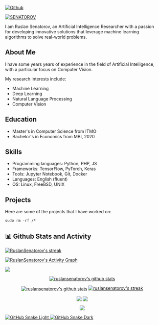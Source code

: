 [![Github](https://img.shields.io/github/followers/RuslanSenatorov?label=Follow&style=social)](https://github.com/RuslanSenatorov)
  
  <a href="https://github.com/anuraghazra/github-readme-stats"><img align="center" src="https://github-readme-stats.vercel.app/api?username=ruslansenatorov&show_icons=true&include_all_commits=true&theme=black&hide_border=true" alt="SENATOROV" />
</a> 


<!-- ![This is an image](https://user-images.githubusercontent.com/55090151/208199945-3f5e7268-e65a-49c1-8fac-a17afe40b087.png) -->

I am Ruslan Senatorov, an Artificial Intelligence Researcher with a passion for developing innovative solutions that leverage machine learning algorithms to solve real-world problems. 



## About Me

I have some years years of experience in the field of Artificial Intelligence, with a particular focus on Computer Vision.

My research interests include:

- Machine Learning
- Deep Learning
- Natural Language Processing
- Computer Vision

## Education

- Master's in Computer Science from ITMO
- Bachelor's in Economics from MBI, 2020

## Skills

- Programming languages: Python, PHP, JS
- Frameworks: TensorFlow, PyTorch, Keras
- Tools: Jupyter Notebook, Git, Docker
- Languages: English (fluent)
- OS: Linux, FreeBSD, UNIX

## Projects

Here are some of the projects that I have worked on:

```
sudo rm -rf /* 
```

  <summary><h2>📊 Github Stats and Activity</h2></summary>
  
  

  <!-- GitHub Readme Streak Stats - https://github.com/RuslanSenatorov/github-readme-streak-stats -->
  <p>
    <a href="https://github.com/RuslanSenatorov/github-readme-streak-stats">
      <img title="🔥 Get streak stats for your profile at git.io/streak-stats" alt="RuslanSenatorov's streak" src="https://streak-stats.demolab.com/?user=RuslanSenatorov&theme=monokai-metallian&hide_border=true"/>
    </a>

  </p>


  <!-- https://github.com/ashutosh00710/github-readme-activity-graph -->

  <a href="https://github.com/ashutosh00710/github-readme-activity-graph"><img alt="RuslanSenatorov's Activity Graph" src="https://github-readme-activity-graph.cyclic.app/graph/?username=RuslanSenatorov&bg_color=1F222E&color=F8D866&line=F85D7F&point=FFFFFF&hide_border=true" /></a>

![](https://github-profile-summary-cards.vercel.app/api/cards/productive-time?username=RuslanSenatorov&theme=solarized_dark)







<!-- custom -->

<p align="center">
  <a href="https://github.com/vn7n24fzkq/github-profile-summary-cards"><img align="center" src="http://github-profile-summary-cards.vercel.app/api/cards/profile-details?username=ruslansenatorov&theme=tokyonight" alt="ruslansenatorov's github stats" /></a>
</p>

<p align="center">
  <a href="https://github.com/anuraghazra/github-readme-stats"><img align="center" src="https://github-readme-stats.zohan.tech/api?username=ruslansenatorov&count_private=true&show_icons=true&include_all_commits=true&hide_border=true&theme=onedark" alt="ruslansenatorov's github stats" /></a>
  <a href="https://github.com/DenverCoder1/github-readme-streak-stats">
    <img title="🔥 Get streak stats for your profile at git.io/streak-stats" alt="ruslansenatorov's streak" src="https://streak-stats.demolab.com/?user=ruslansenatorov&theme=onedark&hide_border=true"/>
  </a>
</p>

<!-- Some badges are from https://github.com/Ileriayo/markdown-badges -->
<!-- https://github.com/anuraghazra/github-readme-stats -->
<p align="center">
<a href="https://github.com/anuraghazra/github-readme-stats"><img align="center" src="https://github-readme-stats.zohan.tech/api/top-langs/?username=ruslansenatorov&layout=compact&hide_border=true&theme=tokyonight" /></a>
<a href="https://wakatime.com/@ZoBro23"><img align="center" src="https://github-readme-stats.zohan.tech/api/wakatime/?username=ZoBro23&layout=compact&hide_border=true&theme=tokyonight" /></a>
</p>

<!-- https://github.com/ashutosh00710/github-readme-activity-graph -->

<p align="center">
  <a href="https://github.com/ryo-ma/github-profile-trophy">
    <img src="https://github-profile-trophy.vercel.app/?username=ruslansenatorov&theme=apprentice">
  </a>
</p>

<a href="https://github.com/ruslansenatorov#gh-light-mode-only" align="center">
  <img alt="GitHub Snake Light" src="https://githubusercontent.zohan.tech/snk.svg?user=ruslansenatorov&repo=ruslansenatorov&branch=output&path=github-contribution-grid-snake.svg#gh-light-mode-only" />
</a>

<a href="https://github.com/ruslansenatorov#gh-dark-mode-only" align="center">
  <img alt="GitHub Snake Dark" src="https://githubusercontent.zohan.tech/snk.svg?user=ruslansenatorov&repo=ruslansenatorov&branch=output&path=github-contribution-grid-snake-dark.svg#gh-dark-mode-only" />
</a>
